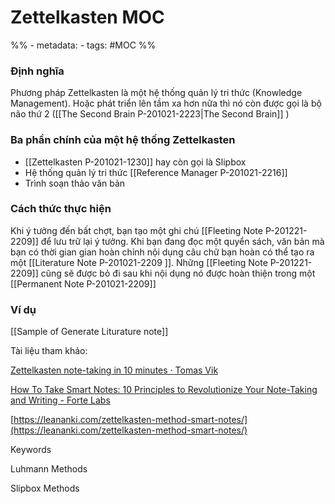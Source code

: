 # Zettelkasten MOC

%% - metadata:
	- tags: #MOC %%

### Định nghĩa
Phương pháp Zettelkasten là một hệ thống quản lý tri thức (Knowledge Management). Hoặc phát triển lên tầm xa hơn nữa thì nó còn được gọi là bộ não thứ 2 ([[The Second Brain P-201021-2223|The Second Brain]] )

### Ba phần chính của một hệ thống Zettelkasten
- [[Zettelkasten P-201021-1230]] hay còn gọi là Slipbox
- Hệ thống quản lý tri thức [[Reference Manager P-201021-2216]] 
- Trình soạn thảo văn bản

### Cách thức thực hiện
Khi ý tưởng đến bất chợt, bạn tạo một ghi chú [[Fleeting Note P-201221-2209]] để lưu trữ lại ý tưởng.
Khi bạn đang đọc một quyển sách, văn bản mà bạn có thời gian gian hoàn chỉnh nội dụng câu chữ bạn hoàn có thể tạo ra một [[Literature Note P-201021-2209 ]]. Những [[Fleeting Note P-201221-2209]] cũng sẽ được bỏ đi sau khi nội dụng nó được hoàn thiện trong một [[Permanent Note P-201021-2209]] 

### Ví dụ
[[Sample of Generate Liturature note]]

Tài liệu tham khảo:

[Zettelkasten note-taking in 10 minutes · Tomas Vik](https://blog.viktomas.com/posts/slip-box/)

[How To Take Smart Notes: 10 Principles to Revolutionize Your Note-Taking and Writing - Forte Labs](https://fortelabs.co/blog/how-to-take-smart-notes/) 

[https://leananki.com/zettelkasten-method-smart-notes/](https://leananki.com/zettelkasten-method-smart-notes/)

Keywords

Luhmann Methods

Slipbox Methods